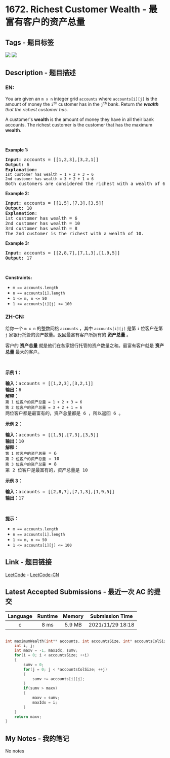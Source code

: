 
# 1672. Richest Customer Wealth - 最富有客户的资产总量

## Tags - 题目标签

 <img src="https://img.shields.io/badge/Array-数组-blue.svg">   <img src="https://img.shields.io/badge/Matrix-矩阵-blue.svg">  


## Description - 题目描述

### EN:
<p>You are given an <code>m x n</code> integer grid <code>accounts</code> where <code>accounts[i][j]</code> is the amount of money the <code>i​​​​​<sup>​​​​​​th</sup>​​​​</code> customer has in the <code>j​​​​​<sup>​​​​​​th</sup></code>​​​​ bank. Return<em> the <strong>wealth</strong> that the richest customer has.</em></p>

<p>A customer&#39;s <strong>wealth</strong> is the amount of money they have in all their bank accounts. The richest customer is the customer that has the maximum <strong>wealth</strong>.</p>

<p>&nbsp;</p>
<p><strong>Example 1:</strong></p>

<pre>
<strong>Input:</strong> accounts = [[1,2,3],[3,2,1]]
<strong>Output:</strong> 6
<strong>Explanation</strong><strong>:</strong>
<code>1st customer has wealth = 1 + 2 + 3 = 6
</code><code>2nd customer has wealth = 3 + 2 + 1 = 6
</code>Both customers are considered the richest with a wealth of 6 each, so return 6.
</pre>

<p><strong>Example 2:</strong></p>

<pre>
<strong>Input:</strong> accounts = [[1,5],[7,3],[3,5]]
<strong>Output:</strong> 10
<strong>Explanation</strong>: 
1st customer has wealth = 6
2nd customer has wealth = 10 
3rd customer has wealth = 8
The 2nd customer is the richest with a wealth of 10.</pre>

<p><strong>Example 3:</strong></p>

<pre>
<strong>Input:</strong> accounts = [[2,8,7],[7,1,3],[1,9,5]]
<strong>Output:</strong> 17
</pre>

<p>&nbsp;</p>
<p><strong>Constraints:</strong></p>

<ul>
	<li><code>m ==&nbsp;accounts.length</code></li>
	<li><code>n ==&nbsp;accounts[i].length</code></li>
	<li><code>1 &lt;= m, n &lt;= 50</code></li>
	<li><code>1 &lt;= accounts[i][j] &lt;= 100</code></li>
</ul>


### ZH-CN:
<p>给你一个 <code>m x n</code> 的整数网格 <code>accounts</code> ，其中 <code>accounts[i][j]</code> 是第 <code>i​​​​​<sup>​​​​​​</sup>​</code> 位客户在第 <code>j</code> 家银行托管的资产数量。返回最富有客户所拥有的 <strong>资产总量</strong> 。</p>

<p>客户的 <strong>资产总量</strong> 就是他们在各家银行托管的资产数量之和。最富有客户就是 <strong>资产总量</strong> 最大的客户。</p>

<p> </p>

<p><strong>示例 1：</strong></p>

<pre><strong>输入：</strong>accounts = [[1,2,3],[3,2,1]]
<strong>输出：</strong>6
<strong>解释：</strong>
<code>第 1 位客户的资产总量 = 1 + 2 + 3 = 6
第 2 位客户的资产总量 = 3 + 2 + 1 = 6
</code>两位客户都是最富有的，资产总量都是 6 ，所以返回 6 。
</pre>

<p><strong>示例 2：</strong></p>

<pre><strong>输入：</strong>accounts = [[1,5],[7,3],[3,5]]
<strong>输出：</strong>10
<strong>解释：</strong>
<code>第 1 位客户的资产总量</code> = 6
<code>第 2 位客户的资产总量</code> = 10 
<code>第 3 位客户的资产总量</code> = 8
第 2 位客户是最富有的，资产总量是 10</pre>

<p><strong>示例 3：</strong></p>

<pre><strong>输入：</strong>accounts = [[2,8,7],[7,1,3],[1,9,5]]
<strong>输出：</strong>17
</pre>

<p> </p>

<p><strong>提示：</strong></p>

<ul>
	<li><code>m == accounts.length</code></li>
	<li><code>n == accounts[i].length</code></li>
	<li><code>1 &lt;= m, n &lt;= 50</code></li>
	<li><code>1 &lt;= accounts[i][j] &lt;= 100</code></li>
</ul>



## Link - 题目链接

[LeetCode](https://leetcode.com/problems/richest-customer-wealth/description/)  -  [LeetCode-CN](https://leetcode.cn/problems/richest-customer-wealth/description/)
## Latest Accepted Submissions - 最近一次 AC 的提交


| Language | Runtime | Memory | Submission Time |
|:---:|:---:|:---:|:---:|
| c  | 8 ms | 5.9 MB | 2021/11/29 18:18 |

```c

int maximumWealth(int** accounts, int accountsSize, int* accountsColSize){
    int i, j;
    int maxv = -1, maxIdx, sumv;
    for(i = 0; i < accountsSize; ++i)
    {
        sumv = 0;
        for(j = 0; j < *accountsColSize; ++j)
        {
            sumv += accounts[i][j];             
        }
        if(sumv > maxv)
        {
            maxv = sumv;                        
            maxIdx = i;
        }
    }
    return maxv;
}


```
## My Notes - 我的笔记


No notes

